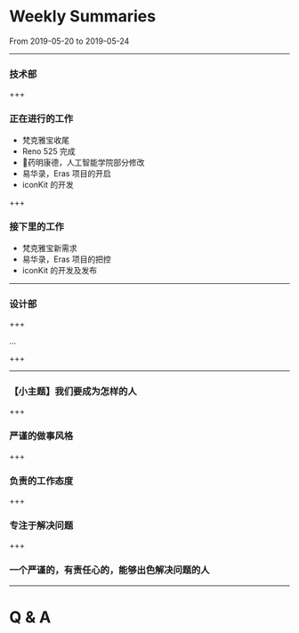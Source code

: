 # Weekly Summaries

From 2019-05-20 to 2019-05-24

---

### 技术部

+++

### 正在进行的工作

- 梵克雅宝收尾
- Reno 525 完成
- 药明康德，人工智能学院部分修改
- 易华录，Eras 项目的开启
- iconKit 的开发

+++

### 接下里的工作

- 梵克雅宝新需求
- 易华录，Eras 项目的把控
- iconKit 的开发及发布

---

### 设计部

+++

...

+++

---

### 【小主题】我们要成为怎样的人

+++

### 严谨的做事风格

+++

### 负责的工作态度

+++

### 专注于解决问题

+++

### 一个严谨的，有责任心的，能够出色解决问题的人

---

# Q & A



